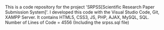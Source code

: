 This is a code repository for the project 'SRPSS[Scientific Research Paper Submission System]'. 
I developed this code with the Visual Studio Code, Git, XAMPP Server.
It contains HTML5, CSS3, JS, PHP, AJAX, MySQL, SQL. 
Number of Lines of Code = 4556 (Including the srpss.sql file)